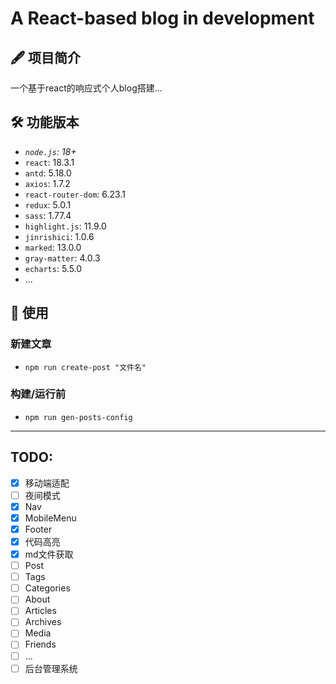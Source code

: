 # **A React-based blog in development**

## 🖋️ 项目简介

一个基于react的响应式个人blog搭建...

## 🛠️ 功能版本

- *`node.js`: 18+*
- `react`: 18.3.1
- `antd`: 5.18.0
- `axios`: 1.7.2
- `react-router-dom`: 6.23.1
- `redux`: 5.0.1
- `sass`: 1.77.4
- `highlight.js`: 11.9.0
- `jinrishici`: 1.0.6
- `marked`: 13.0.0
- `gray-matter`: 4.0.3
- `echarts`: 5.5.0
- ...

## 🔑 使用
### 新建文章
- `npm run create-post "文件名"`
### 构建/运行前
- `npm run gen-posts-config`
---
## TODO:
- [x] 移动端适配
- [ ] 夜间模式
- [x] Nav
- [x] MobileMenu
- [x] Footer
- [x] 代码高亮
- [x] md文件获取
- [ ] Post
- [ ] Tags
- [ ] Categories
- [ ] About
- [ ] Articles
- [ ] Archives
- [ ] Media
- [ ] Friends
- [ ] ...
- [ ] 后台管理系统